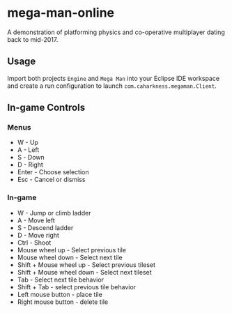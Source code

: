 # mega-man-online
A demonstration of platforming physics and co-operative multiplayer dating back to mid-2017.

## Usage
Import both projects `Engine` and `Mega Man` into your Eclipse IDE workspace and create a run configuration to launch `com.caharkness.megaman.Client`.

## In-game Controls

### Menus
- W - Up
- A - Left
- S - Down
- D - Right
- Enter - Choose selection
- Esc - Cancel or dismiss

### In-game
- W - Jump or climb ladder
- A - Move left
- S - Descend ladder
- D - Move right
- Ctrl - Shoot
- Mouse wheel up - Select previous tile
- Mouse wheel down - Select next tile
- Shift + Mouse wheel up - Select previous tileset
- Shift + Mouse wheel down - Select next tileset
- Tab - Select next tile behavior
- Shift + Tab - select previous tile behavior
- Left mouse button - place tile
- Right mouse button - delete tile
